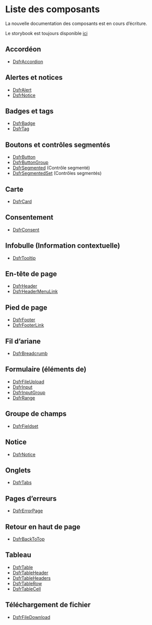 # Liste des composants

La nouvelle documentation des composants est en cours d’écriture.

Le storybook est toujours disponible [ici](https://storybook.vue-ds.fr)

## Accordéon

- [DsfrAccordion](./composants/DsfrAccordion)

## Alertes et notices

- [DsfrAlert](./composants/DsfrAlert)
- [DsfrNotice](./composants/DsfrNotice)

## Badges et tags

- [DsfrBadge](./composants/DsfrBadge)
- [DsfrTag](./composants/DsfrTag)

## Boutons et contrôles segmentés

- [DsfrButton](./composants/DsfrButton)
- [DsfrButtonGroup](./composants/DsfrButtonGroup)
- [DsfrSegmented](./composants/DsfrSegmented) (Contrôle segmenté)
- [DsfrSegmentedSet](./composants/DsfrSegmentedSet)  (Contrôles segmentés)

## Carte

- [DsfrCard](./composants/DsfrCard)

## Consentement

- [DsfrConsent](./composants/DsfrConsent)

## Infobulle (Information contextuelle)

- [DsfrTooltip](./composants/DsfrTooltip)

## En-tête de page

- [DsfrHeader](./composants/DsfrHeader)
- [DsfrHeaderMenuLink](./composants/DsfrHeaderMenuLink)

## Pied de page

- [DsfrFooter](./composants/DsfrFooter)
- [DsfrFooterLink](./composants/DsfrFooterLink)

## Fil d’ariane

- [DsfrBreadcrumb](./composants/DsfrBreadcrumb)

## Formulaire (éléments de)

- [DsfrFileUpload](./composants/DsfrInputGroup)
- [DsfrInput](./composants/DsfrInput)
- [DsfrInputGroup](./composants/DsfrInputGroup)
- [DsfrRange](./composants/DsfrRange)

## Groupe de champs

- [DsfrFieldset](./composants/DsfrFieldset)

## Notice

- [DsfrNotice](./composants/DsfrNotice)

## Onglets

- [DsfrTabs](./composants/DsfrTabs)

## Pages d’erreurs

- [DsfrErrorPage](./composants/DsfrErrorPage)

## Retour en haut de page

- [DsfrBackToTop](./composants/DsfrBackToTop)

## Tableau

- [DsfrTable](./composants/DsfrTable)
- [DsfrTableHeader](./composants/DsfrTableHeader)
- [DsfrTableHeaders](./composants/DsfrTableHeaders)
- [DsfrTableRow](./composants/DsfrTableRow)
- [DsfrTableCell](./composants/DsfrTableCell)

## Téléchargement de fichier

- [DsfrFileDownload](./composants/DsfrFileDownload)
